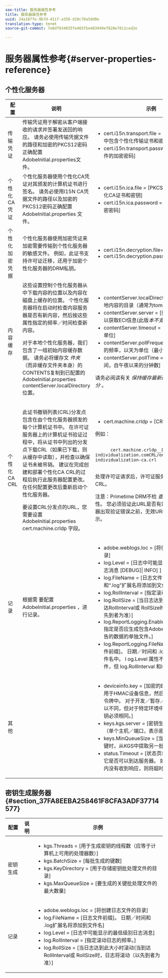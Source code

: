 ```yaml
---
seo-title: 服务器属性参考
title: 服务器属性参考
uuid: 24a187fe-9b7d-411f-a358-d10c70a5dd0e
translation-type: tm+mt
source-git-commit: 7e8df034035fe465fbe403949ef828e7811ced2e

---
```



# 服务器属性参考{#server-properties-reference}

<!--<a id="section_EC8810492A454BDBA6013FE376360F4E"></a>-->

## 个性化服务器

<table id="table_ats_tk2_jr">  
 <thead> 
  <tr> 
   <th class="entry"> 配置 </th> 
   <th class="entry"> 说明 </th> 
   <th class="entry"> 示例 </th> 
  </tr> 
 </thead>
 <tbody> 
  <tr> 
   <td> 传输凭证 </td> 
   <td>传输凭证用于解密从客户端接收的请求并签署发送回的响应。 请务必使用传输凭据文件的路径和加密的PKCS12密码正确配置 <span class="filepath"></span> AdobeInitial.properties文件。 </td> 
   <td> 
    <ul id="ul_itx_fl2_jr"> 
     <li id="li_A2E65253F37245268A41E6B9C958C8DF"><span class="codeph"> cert.i15n.transport.file = </span> [PKCS12文件，其中包含个性化传输证书和密钥] </li> 
     <li id="li_28CDFC0B3D684795AF4708B6D26DF83F"><span class="codeph"> cert.i15n.transport.password =</span> [PKCS12文件的加密密码] </li> 
    </ul> </td> 
  </tr> 
  <tr> 
   <td> 个性化CA凭证 </td> 
   <td>个性化服务器使用个性化CA凭证对其颁发的计算机证书进行签名。 请务必使用I15N CA凭据文件的路径以及加密的PKCS12密码正确配置 <span class="filepath"> AdobeInitial.properties</span> 文件。 </td> 
   <td> 
    <ul id="ul_xsj_nl2_jr"> 
     <li id="li_5A770D8A482F41A4A9AB63CA52C2EB90"><span class="codeph"> cert.i15n.ica.file =</span> [PKCS12文件，包含个性化CA证书和密钥] </li> 
     <li id="li_C3C4A2D9AA2A4F86B6DDCFFD9CB55CBB"><span class="codeph"> cert.i15n.ica.password =</span> [PKCS12文件的加密密码] </li> 
    </ul> </td> 
  </tr> 
  <tr> 
   <td> 个性化加密凭据 </td> 
   <td> 个性化服务器使用加密凭证来加密需要传输到个性化服务器的敏感文件。 例如，此证书支持许可证迁移，还用于加密个性化服务器的DRM私钥。 </td> 
   <td> 
    <ul id="ul_nbr_kpd_w5"> 
     <li id="li_4226AD6CC85740669DAF467EFD00BBBE"><span class="codeph"> cert.i15n.decryption.file=i15n_transport.pfx</span> </li> 
     <li id="li_F51BDD94F4724FA58CEF9470B6FEE33B"><span class="codeph"> cert.i15n.decryption.password=password</span> </li> 
    </ul> </td> 
  </tr> 
  <tr> 
   <td> 内容缓存 </td> 
   <td>这些设置控制个性化服务器从中下载内容的位置以及内容在磁盘上缓存的位置。 个性化服务器将在启动时检查内容服务器是否有新内容，然后按这些属性指定的频率／时间检查新内容。 <p>对于本地个性化服务器，我们包含了一组初始内容缓存数据。 请务必将缓存文 <i>件夹</i> （而非缓存文件夹本身）的CONTENTS复制到已配置的 <span class="filepath"> AdobeInitial.properties</span> contentServer.localDirectory <span class="codeph"></span> 位置。 </p> </td> 
   <td> 
    <ul id="ul_r4n_1r2_jr"> 
     <li id="li_CA5F562577B04B4A9966EF46E039A137"><span class="codeph"> contentServer.localDirectory =</span> [用于存储本地内容的目录（通常为tomcat/temp）] </li> 
     <li id="li_9A78FBD6C54D47708226378340B46E8E"><span class="codeph"> contentServer.server =</span> [要联系的Web服务器以获取ECI信息(此版<i>本不支持</i>)] </li> 
     <li id="li_4E7D7F76085D411688B5003E855F860B"><span class="codeph"> contentServer.timeout =</span> [连接超时，以秒为单位] </li> 
     <li id="li_4B751F238A1643A7AC730CD9354887B6"><span class="codeph"> contentServer.pollFrequency =</span> [轮询服务器的频率，以天为单位（最小为1天）] </li> 
     <li id="li_8E23C3C6E7EF46B0AFDD7993DE79F142"><span class="codeph"> contentServer.pollTime =</span> [轮询服务器的时间，自午夜以来的分钟数] </li> 
    </ul> <p>请务必阅读有关 <i>保持缓存最新的CRL和ECI文件部分</i> 。 </p> </td> 
  </tr> 
  <tr> 
   <td> 个性化CA CRL </td> 
   <td> <p>此证书撤销列表(CRL)分发点包含在由个性化服务器颁发的每个计算机证书中。 在许可证服务器上的计算机证书验证过程中，将从证书中列出的分发点下载CRL（如果已下载，则从缓存中读取），并检查以确保证书未被吊销。 建议在完成创建和部署个性化CA CRL的过程后执行此服务器配置更改。 在任何配置更改后重新启动个性化服务器。 </p> <p>要设置CRL分发点的URL，您需要设置 <span class="filepath"> AdobeInitial.properties</span> <span class="codeph"> cert.machine.crldp</span> 字段。 </p> </td> 
   <td> 
    <ul id="ul_eq3_lv2_jr"> 
     <li id="li_5E37A9E318D742B6A5E1035120888819"><span class="codeph"> cert.machine.crldp =</span> [CRL分发点] </li> 
    </ul> <p>例如： </p>
    <p> <code>
      cert.machine.crldp__DEV=<span>tps://onprem-individualization.com</span>CRL/onprem-individualization-ca.crl
     </code></p>
     <p>处理许可证请求后，许可证服务器应自动下载此CRL。 </p> <p importance="high">注意：Primetime DRM不检 <i>查此分</i> 发点的有效性。 您必须验证此URL是否有效。 在许可证服务器出现验证错误之前，无效URL导致的错误才会显示。 </p> </td> 
  </tr> 
  <tr> 
   <td> 记录 </td> 
   <td>根据需 <span class="filepath"> 要配置AdobeInitial.properties</span> ，进行记录。 </td> 
   <td> 
    <ul id="ul_j1v_kw2_jr"> 
     <li id="li_B60002B33A3042FCBE1F694454966469"><span class="codeph"> adobe.weblogs.loc =</span> [将创建日志文件的目录] </li> 
     <li id="li_2DD4406FBBF047589BAAAE1C9082D8B3"><span class="codeph"> log.Level =</span> [日志中可能显示的最低级别的日志消息 <span class="codeph"> [DEBUG]| INFO]</span> ] </li> 
     <li id="li_610FAF239A554CE59DAC455174F0CF0A"><span class="codeph"> log.FileName =</span> [日志文件前缀]。 日期／时间和“.log”扩展名将添加到文件名] </li> 
     <li id="li_1F2913B209BE4A0E8207FAAD052D1764"><span class="codeph"> log.RollInterval =</span> [指定滚动日志的频率。] </li> 
     <li id="li_3F46C15488114BB5B41035F710E7A19F"><span class="codeph"> log.RollSize =</span> [当日志达到此大小时滚动(当到达RollInterval或 <span class="codeph"></span><span class="codeph"></span> RollSize时，日志将滚动（以先到者为准）] </li> 
     <li id="li_DA32E862F7B0413885DA20633B682484"><span class="codeph"> log.ReportLogging.Enabled =</span>[ [true| false ]指定是否应生成包含Adobe用于生成个性化报告的数据的单独文件。] </li> 
     <li id="li_465CC6D81B8A484CBF4E7A39F7AF86AA"><span class="codeph"> log.ReportLogging.FileName =</span> [报告日志文件前缀]。 日期／时间和 <span class="filepath"></span> .log扩展名将添加到文件名中。 l<span class="codeph"> og.Level</span> 属性不适用于此日志文件，但 <span class="codeph"> log.RollInterval</span> 和log.RollSize <span class="codeph"></span> 。] </li> 
    </ul> </td> 
  </tr> 
  <tr> 
   <td> 其他 </td> 
   <td></td> 
   <td> 
    <ul id="ul_b3b_g1f_jr"> 
     <li id="li_FACF07CB332D416E91FD34DE48152FAA"><span class="codeph"> deviceinfo.key =</span> [加密的Base64编码密钥，用于HMAC设备信息，然后将其包含在计算机令牌中。 对于开发／暂存／生产环境，密钥可以不同，但对于特定环境中的所有服务器，密钥必须相同。] </li> 
     <li id="li_B19C77FD6F91496294DBF836A1922EE1"><span class="codeph"> keys.kgs.server =</span> [密钥生成服务器的位置（单个主机／端口，表示密钥服务器池）] </li> 
     <li id="li_5DA3C89770804B148EF6FAF01A5AD958"><span class="codeph"> keys.MinQueueSize =</span> [当队列中剩余这么多键时，从KGS中提取另一批键] </li> 
     <li id="li_0C2E5F2FDB824182A6BE418B041D2F28"><span class="codeph"> status.Timeout =</span> [状态页将ping KGS以确定它是否可以到达服务器。 如果在指定的时间段内没有收到响应，则将超时。] </li> 
    </ul> </td> 
  </tr> 
 </tbody> 
</table>

## 密钥生成服务器 {#section_37FA8EEBA258461F8CFA3ADF37714577}

<table id="table_ats_tk2_js"> 
 <thead> 
  <tr> 
   <th class="entry"> 配置 </th> 
   <th class="entry"> 说明 </th> 
   <th class="entry"> 示例 </th> 
  </tr> 
 </thead>
 <tbody> 
  <tr> 
   <td> 密钥生成 </td> 
   <td></td> 
   <td> 
    <ul id="ul_nlj_ydf_jr"> 
     <li id="li_E4347D572F004BF0B237A662BFE7F3ED"><span class="codeph"> kgs.Threads =</span> [用于生成密钥的线程数（应等于计算机上可用的处理器数）] </li> 
     <li id="li_EDBC2535D48E4A66AEB240DB337187FC"><span class="codeph"> kgs.BatchSize =</span> [每批生成的键数] </li> 
     <li id="li_07B41546D94F42349103BF8AF4605E14"><span class="codeph"> kgs.KeyDirectory =</span> [用于存储密钥批处理文件的目录] </li> 
     <li id="li_F4962C97DC3D491DA7FAC826E38A4459"><span class="codeph"> kgs.MaxQueueSize =</span> [要生成的关键批处理文件的最大数量] </li> 
    </ul> </td> 
  </tr> 
  <tr> 
   <td> 记录 </td> 
   <td></td> 
   <td> 
    <ul id="ul_kwq_12f_jr"> 
     <li id="li_5E5D34FE5EB44BB898090494C7DDEBD8"><span class="codeph"> adobe.weblogs.loc =</span> [将创建日志文件的目录] </li> 
     <li id="li_0E34CD32CD5E47729B69B50414F93678"><span class="codeph"> log.FileName =</span> [日志文件前缀]。 日期／时间和 <span class="filepath"></span> .log扩展名将添加到文件名] </li> 
     <li id="li_8AB15ACEC39041A2A04C7301154C6EDB"><span class="codeph"> log.Level =</span> [日志中可能显示的最低级别日志消息] </li> 
     <li id="li_A17E84DA3ED243F381FF3A6184A3CAA0"><span class="codeph"> log.RollInterval =</span> [指定滚动日志的频率。] </li> 
     <li id="li_C2B3D111608945DA9D1428BE98D61664"><span class="codeph"> log.RollSize =</span> [当日志达到此大小时滚动(当到达RollInterval或 <span class="codeph"></span><span class="codeph"></span> RollSize时，日志将滚动（以先到者为准）] </li> 
    </ul> </td> 
  </tr> 
 </tbody> 
</table>
